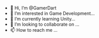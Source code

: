 - 👋 Hi, I’m @GamerDart
- 👀 I’m interested in Game Development...
- 🌱 I’m currently learning Unity...
- 💞️ I’m looking to collaborate on ...
- 📫 How to reach me ...

<!---
GamerDart/GamerDart is a ✨ special ✨ repository because its `README.md` (this file) appears on your GitHub profile.
You can click the Preview link to take a look at your changes.
--->
